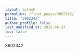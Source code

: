 ```yaml
---
layout: splash
permalink: /float_pages/3902342/
title: "3902342"
author_profile: false
last_modified_at: 2025-06-13
toc: false
---
```

 
3902342
